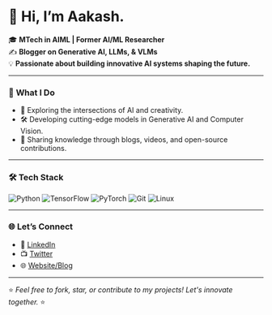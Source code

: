 # 👋 Hi, I’m Aakash.

🎓 **MTech in AIML | Former AI/ML Researcher**  
✍️ **Blogger on Generative AI, LLMs, & VLMs**  
💡 **Passionate about building innovative AI systems shaping the future.**

---

### 📂 **What I Do**
- 🌌 Exploring the intersections of AI and creativity.
- 🛠 Developing cutting-edge models in Generative AI and Computer Vision.
- 📖 Sharing knowledge through blogs, videos, and open-source contributions.

---

### 🛠️ **Tech Stack**
![Python](https://img.shields.io/badge/-Python-3776AB?logo=python&logoColor=white)
![TensorFlow](https://img.shields.io/badge/-TensorFlow-FF6F00?logo=tensorflow&logoColor=white)
![PyTorch](https://img.shields.io/badge/-PyTorch-EE4C2C?logo=pytorch&logoColor=white)
![Git](https://img.shields.io/badge/-Git-F05032?logo=git&logoColor=white)
![Linux](https://img.shields.io/badge/-Linux-FCC624?logo=linux&logoColor=black)

---

### 🌐 **Let’s Connect**
- 💼 [LinkedIn](https://www.linkedin.com/in/aakashkhadikar)
- 📺 [Twitter](https://x.com/Aakashkhadikar1)
- 🌐 [Website/Blog](https://aakashkhadikar16.medium.com/)

---

⭐️ _Feel free to fork, star, or contribute to my projects! Let's innovate together._ ⭐️
